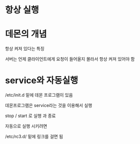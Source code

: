 # 항상 실행

# 데몬의 개념

항상 켜져 있다는 특징

서버는 언제 클라이언트에게 요청이 들어올지 몰라서 항상 켜져 있어야 함

# service와 자동실행

/etc/init.d 밑에 데몬 프로그램이 있음 

데몬프로그램은 service라는 것을 이용해서 실행 

stop / start 로 실행 과 종료 

자동으로 실행 시키려면

/etc/rc3.d/ 밑에 링크를 걸면 됨  
